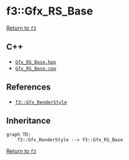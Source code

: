# f3::Gfx_RS_Base

[Return to `f3`](/docs/f3.md)

## C++

- [`Gfx_RS_Base.hpp`](/c++/include/Gfx_RS_Base.hpp)
- [`Gfx_RS_Base.cpp`](/c++/source/Gfx_RS_Base.cpp)

## References

- [`f3::Gfx_RenderStyle`](/docs/f3/Gfx_RenderStyle.md)

## Inheritance

```mermaid
graph TD;
    f3::Gfx_RenderStyle --> f3::Gfx_RS_Base
```

[Return to `f3`](/docs/f3.md)